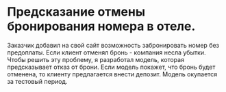 # Предсказание отмены бронирования номера в отеле.
 
Заказчик добавил на свой сайт возможность забронировать номер без предоплаты. Если клиент отменял бронь - компания несла убытки.
Чтобы решить эту проблему, я разработал модель, которая предсказывает отказ от брони. Если модель покажет, что бронь будет отменена, то клиенту предлагается внести депозит. 
Модель окупается за тестовый период.
